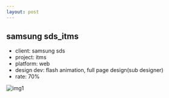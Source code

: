 ```yaml
---
layout: post
---
```

## samsung sds_itms
- client: samsung sds
- project: itms
- platform: web
- design dev: flash animation, full page design(sub designer)
- rate: 70%

![img1](http://1.bp.blogspot.com/-NbnrhVxyRi4/TWN0D6EEzmI/AAAAAAAAAPs/_jOrU9o2ltE/s1600/%25EA%25B7%25B8%25EB%25A6%25BC197.jpg)
